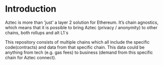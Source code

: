 # Introduction

Aztec is more than ‘just’ a layer 2 solution for Ethereum. It’s chain agnostics, which means that it is possible to bring Aztec (privacy / anonymity) to other chains, both rollups and alt L1´s

This repository consists of multiple chains which all include the specific code(contracts) and data from that specific chain. This data could be anything from tech (e.g. gas fees) to business (demand from this specific chain for Aztec connect). 
